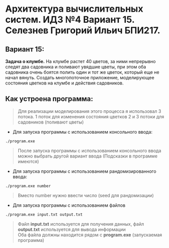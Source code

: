 # Архитектура вычислительных систем. ИДЗ №4 Вариант 15. Селезнев Григорий Ильич БПИ217.

## Вариант 15:
**Задача о клумбе.** На клумбе растет 40 цветов, за ними непрерывно следят
два садовника и поливают увядшие цветы, при этом оба садовника очень боятся полить один и тот же цветок, который еще не начал вянуть. Создать
многопоточное приложение, моделирующее состояния цветков на клумбе и действия садовников. 

## Как устроена программа:
> Для реализации моделирования этого процесса я использовал 3 потока.
> 1 поток для изменения состояния цветков
> 2 и 3 потоки для садовников (поливают цветы)

* Для запуска программы с использованием консольного ввода:
```
./program.exe
```
> После запуска программы с использованием консольного ввода можно выбрать другой вариант ввода (Подсказки в программе имеются)
* Для запуска программы с использованием рандомизированного ввода:
```
./program.exe number
```
> Вместо number нужно ввести число (seed для рандомизации)
* Для запуска программы с использованием файлов 
```
./program.exe input.txt output.txt
```
> Файл **input.txt** используется для получения данных, файл **output.txt** используется для вывода информации  
> Оба файла должны находится рядом с **program.exe** (запускаемая программа)
